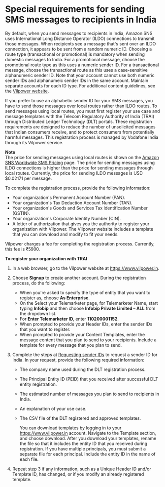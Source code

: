 # Special requirements for sending SMS messages to recipients in India<a name="channels-sms-awssupport-sender-id-india"></a>

By default, when you send messages to recipients in India, Amazon SNS uses International Long Distance Operator \(ILDO\) connections to transmit those messages\. When recipients see a message that's sent over an ILDO connection, it appears to be sent from a random numeric ID\. Choosing a route type \(transactional or promotional\) is mandatory when sending domestic messages to India\. For a promotional message, choose the promotional route type as this uses a numeric sender ID\. For a transactional message, choose the transactional route as this uses a case\-sensitive alphanumeric sender ID\. Note that your account cannot use both numeric sender IDs and alphanumeic sender IDs in the same account\. Maintain separate accounts for each ID type\. For additional content guidelines, see the [Vilpower website](https://www.vilpower.in)\.

If you prefer to use an alphabetic sender ID for your SMS messages, you have to send those messages over local routes rather than ILDO routes\. To send messages using local routes, you must first register your use case and message templates with the Telecom Regulatory Authority of India \(TRAI\) through Distributed Ledger Technology \(DLT\) portals\. These registration requirements are designed to reduce the number of unsolicited messages that Indian consumers receive, and to protect consumers from potentially harmful messages\. This registration process is managed by Vodafone India through its Vilpower service\.

**Note**  
The price for sending messages using local routes is shown on the [Amazon SNS Worldwide SMS Pricing](https://aws.amazon.com/sns/sms-pricing/) page\. The price for sending messages using ILDO connections is higher than the price for sending messages through local routes\. Currently, the price for sending ILDO messages is USD $0\.02171 per message\.

To complete the registration process, provide the following information:
+ Your organization's Permanent Account Number \(PAN\)\.
+ Your organization's Tax Deduction Account Number \(TAN\)\.
+ Your organization's Goods and Services Tax Identification Number \(GSTIN\)\.
+ Your organization's Corporate Identity Number \(CIN\)\.
+ A letter of authorization that gives you the authority to register your organization with Vilpower\. The Vilpower website includes a template that you can download and modify to fit your needs\.

Vilpower charges a fee for completing the registration process\. Currently, this fee is ₹5900\.

**To register your organization with TRAI**

1. In a web browser, go to the Vilpower website at [https://www\.vilpower\.in](https://www.vilpower.in)\.

1. Choose **Signup** to create another account\. During the registration process, do the following:
   + When you're asked to specify the type of entity that you want to register as, choose **As Enterprise**\.
   + On the Select your Telemarketer page, for Telemarketer Name, start typing **Infobip** and then choose **Infobip Private Limited – ALL** from the dropdown list\.
   +  For **Enter Telemarketer ID**, enter **110200001152**\.
   + When prompted to provide your Header IDs, enter the sender IDs that you want to register\.
   + When prompted to provide your Content Templates, enter the message content that you plan to send to your recipients\. Include a template for every message that you plan to send\. 

1. Complete the steps at [Requesting sender IDs](channels-sms-awssupport-sender-id.md) to request a sender ID for India\. In your request, provide the following required information:
   + The company name used during the DLT registration process\.
   + The Principal Entity ID \(PEID\) that you received after successful DLT entity registration\.
   + The estimated number of messages you plan to send to recipients in India\.
   + An explanation of your use case\.
   + The CSV file of the DLT registered and approved templates\. 

     You can download templates by logging in to your [https://www\.vilpower\.in](https://www.vilpower.in) account\. Navigate to the Template section, and choose download\. After you download your templates, rename the file so that it includes the entity ID that you received during registration\. If you have multiple principals, you must submit a separate file for each principal\. Include the entity ID in the name of each file\.

1. Repeat step 3 if any information, such as a Unique Header ID and/or Template ID, has changed, or if you modify an already registered template\.
